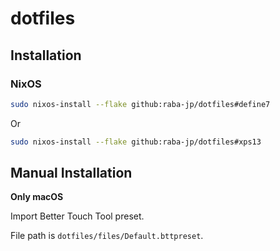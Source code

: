 # dotfiles

## Installation

### NixOS

```bash
sudo nixos-install --flake github:raba-jp/dotfiles#define7
```

Or

```bash
sudo nixos-install --flake github:raba-jp/dotfiles#xps13
```

## Manual Installation

**Only macOS**

Import Better Touch Tool preset.

File path is `dotfiles/files/Default.bttpreset`.
